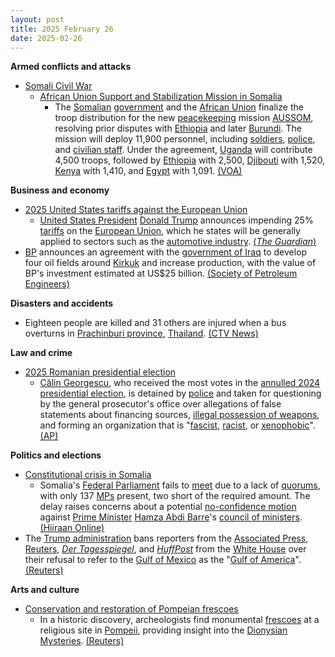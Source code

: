 ```yaml
---
layout: post
title: 2025 February 26
date: 2025-02-26
---
```



**Armed conflicts and attacks**

* [Somali Civil War](https://en.wikipedia.org/wiki/Somali_Civil_War_%282009%E2%80%93present%29 "Somali Civil War (2009–present)")
  + [African Union Support and Stabilization Mission in Somalia](https://en.wikipedia.org/wiki/African_Union_Support_and_Stabilization_Mission_in_Somalia "African Union Support and Stabilization Mission in Somalia")
    - The [Somalian](https://en.wikipedia.org/wiki/Somalia "Somalia") [government](https://en.wikipedia.org/wiki/Government_of_Somalia "Government of Somalia") and the [African Union](https://en.wikipedia.org/wiki/African_Union "African Union") finalize the troop distribution for the new [peacekeeping](https://en.wikipedia.org/wiki/Peacekeeping "Peacekeeping") mission [AUSSOM](https://en.wikipedia.org/wiki/African_Union_Support_and_Stabilization_Mission_in_Somalia "African Union Support and Stabilization Mission in Somalia"), resolving prior disputes with [Ethiopia](https://en.wikipedia.org/wiki/Ethiopian%E2%80%93Somali_conflict "Ethiopian–Somali conflict") and later [Burundi](https://en.wikipedia.org/wiki/Burundi_National_Defence_Force "Burundi National Defence Force"). The mission will deploy 11,900 personnel, including [soldiers](https://en.wikipedia.org/wiki/Soldiers "Soldiers"), [police](https://en.wikipedia.org/wiki/Police "Police"), and [civilian staff](https://en.wikipedia.org/wiki/Staff_%28military%29 "Staff (military)"). Under the agreement, [Uganda](https://en.wikipedia.org/wiki/Uganda "Uganda") will contribute 4,500 troops, followed by [Ethiopia](https://en.wikipedia.org/wiki/Ethiopia "Ethiopia") with 2,500, [Djibouti](https://en.wikipedia.org/wiki/Djibouti "Djibouti") with 1,520, [Kenya](https://en.wikipedia.org/wiki/Kenya "Kenya") with 1,410, and [Egypt](https://en.wikipedia.org/wiki/Egypt "Egypt") with 1,091. [(VOA)](https://www.voanews.com/a/au-somalia-agree-on-troop-numbers-for-new-mission/7987913.html)

**Business and economy**

* [2025 United States tariffs against the European Union](https://en.wikipedia.org/wiki/2025_United_States_tariffs_against_the_European_Union "2025 United States tariffs against the European Union")
  + [United States President](https://en.wikipedia.org/wiki/President_of_the_United_States "President of the United States") [Donald Trump](https://en.wikipedia.org/wiki/Donald_Trump "Donald Trump") announces impending 25% [tariffs](https://en.wikipedia.org/wiki/Tariff "Tariff") on the [European Union](https://en.wikipedia.org/wiki/European_Union "European Union"), which he states will be generally applied to sectors such as the [automotive industry](https://en.wikipedia.org/wiki/Automotive_industry "Automotive industry"). [(*The Guardian*)](https://www.theguardian.com/us-news/2025/feb/26/trump-european-union-tariffs)
* [BP](https://en.wikipedia.org/wiki/BP "BP") announces an agreement with the [government of Iraq](https://en.wikipedia.org/wiki/Government_of_Iraq "Government of Iraq") to develop four oil fields around [Kirkuk](https://en.wikipedia.org/wiki/Kirkuk "Kirkuk") and increase production, with the value of BP's investment estimated at US$25 billion. [(Society of Petroleum Engineers)](https://jpt.spe.org/bp-signs-deal-to-rehab-iraqs-kirkuk-oil-assets-boost-production)

**Disasters and accidents**

* Eighteen people are killed and 31 others are injured when a bus overturns in [Prachinburi province](https://en.wikipedia.org/wiki/Prachinburi_province "Prachinburi province"), [Thailand](https://en.wikipedia.org/wiki/Thailand "Thailand"). [(CTV News)](https://www.ctvnews.ca/world/article/18-dead-in-a-bus-crash-in-eastern-thailand/)

**Law and crime**

* [2025 Romanian presidential election](https://en.wikipedia.org/wiki/2025_Romanian_presidential_election "2025 Romanian presidential election")
  + [Călin Georgescu](https://en.wikipedia.org/wiki/C%C4%83lin_Georgescu "Călin Georgescu"), who received the most votes in the [annulled 2024 presidential election](https://en.wikipedia.org/wiki/2024_Romanian_presidential_election "2024 Romanian presidential election"), is detained by [police](https://en.wikipedia.org/wiki/Romanian_Police "Romanian Police") and taken for questioning by the general prosecutor's office over allegations of false statements about financing sources, [illegal possession of weapons](https://en.wikipedia.org/wiki/Criminal_possession_of_a_weapon "Criminal possession of a weapon"), and forming an organization that is "[fascist](https://en.wikipedia.org/wiki/Fascist "Fascist"), [racist](https://en.wikipedia.org/wiki/Racist "Racist"), or [xenophobic](https://en.wikipedia.org/wiki/Xenophobic "Xenophobic")". [(AP)](https://apnews.com/article/romania-calin-georgescu-528f1875e728f8a789f6622d224303a5)

**Politics and elections**

* [Constitutional crisis in Somalia](https://en.wikipedia.org/wiki/Constitutional_crisis_in_Somalia "Constitutional crisis in Somalia")
  + Somalia's [Federal Parliament](https://en.wikipedia.org/wiki/Federal_Parliament_of_Somalia "Federal Parliament of Somalia") fails to [meet](https://en.wikipedia.org/wiki/Meeting_%28parliamentary_procedure%29 "Meeting (parliamentary procedure)") due to a lack of [quorums](https://en.wikipedia.org/wiki/Quorum "Quorum"), with only 137 [MPs](https://en.wikipedia.org/wiki/Member_of_parliament "Member of parliament") present, two short of the required amount. The delay raises concerns about a potential [no-confidence motion](https://en.wikipedia.org/wiki/Motion_of_no_confidence "Motion of no confidence") against [Prime Minister](https://en.wikipedia.org/wiki/List_of_prime_ministers_of_Somalia "List of prime ministers of Somalia") [Hamza Abdi Barre](https://en.wikipedia.org/wiki/Hamza_Abdi_Barre "Hamza Abdi Barre")'s [council of ministers](https://en.wikipedia.org/wiki/Council_of_Ministers_of_Somalia "Council of Ministers of Somalia"). [(Hiiraan Online)](https://www.hiiraan.com/news4/2025/Feb/200428/somali_parliament_fails_to_meet_quorum_fueling_no_confidence_motion_speculation.aspx)
* The [Trump administration](https://en.wikipedia.org/wiki/Second_presidency_of_Donald_Trump "Second presidency of Donald Trump") bans reporters from the [Associated Press](https://en.wikipedia.org/wiki/Associated_Press "Associated Press"), [Reuters](https://en.wikipedia.org/wiki/Reuters "Reuters"), *[Der Tagesspiegel](https://en.wikipedia.org/wiki/Der_Tagesspiegel "Der Tagesspiegel")*, and *[HuffPost](https://en.wikipedia.org/wiki/HuffPost "HuffPost")* from the [White House](https://en.wikipedia.org/wiki/White_House "White House") over their refusal to refer to the [Gulf of Mexico](https://en.wikipedia.org/wiki/Gulf_of_Mexico "Gulf of Mexico") as the "[Gulf of America](https://en.wikipedia.org/wiki/Executive_Order_14172 "Executive Order 14172")". [(Reuters)](https://www.reuters.com/world/us/white-house-bars-ap-reuters-other-media-covering-trump-cabinet-meeting-2025-02-26/)

**Arts and culture**

* [Conservation and restoration of Pompeian frescoes](https://en.wikipedia.org/wiki/Conservation_and_restoration_of_Pompeian_frescoes "Conservation and restoration of Pompeian frescoes")
  + In a historic discovery, archeologists find monumental [frescoes](https://en.wikipedia.org/wiki/Fresco "Fresco") at a religious site in [Pompeii](https://en.wikipedia.org/wiki/Pompeii "Pompeii"), providing insight into the [Dionysian Mysteries](https://en.wikipedia.org/wiki/Dionysian_Mysteries "Dionysian Mysteries"). [(Reuters)](https://www.reuters.com/world/europe/rare-frescoes-unearthed-pompeii-shed-light-ancient-rituals-2025-02-26/)
